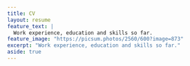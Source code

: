 ```yaml
---
title: CV
layout: resume
feature_text: |
  Work experience, education and skills so far.
feature_image: "https://picsum.photos/2560/600?image=873"
excerpt: "Work experience, education and skills so far."
aside: true
---
```

